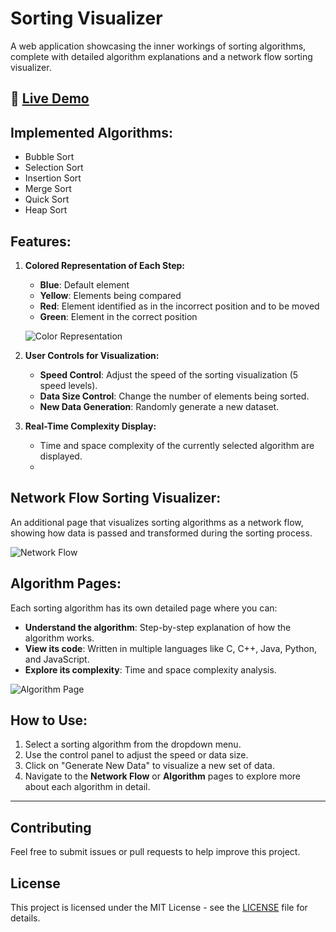# Sorting Visualizer

A web application showcasing the inner workings of sorting algorithms, complete with detailed algorithm explanations and a network flow sorting visualizer.

## 🔗 [Live Demo](https://dsa-sortingvisualizer.vercel.app)

## Implemented Algorithms:
- Bubble Sort
- Selection Sort
- Insertion Sort
- Merge Sort
- Quick Sort
- Heap Sort

## Features:
1. **Colored Representation of Each Step:**
    - **Blue**: Default element
    - **Yellow**: Elements being compared
    - **Red**: Element identified as in the incorrect position and to be moved
    - **Green**: Element in the correct position
    
    ![Color Representation]([path_to_image_1.png](https://github.com/raghavg2004/Sorting-Visualizer/blob/main/img/1.png))
    
2. **User Controls for Visualization:**
   - **Speed Control**: Adjust the speed of the sorting visualization (5 speed levels).
   - **Data Size Control**: Change the number of elements being sorted.
   - **New Data Generation**: Randomly generate a new dataset.
   
3. **Real-Time Complexity Display:**
   - Time and space complexity of the currently selected algorithm are displayed.
   - 

## Network Flow Sorting Visualizer:
An additional page that visualizes sorting algorithms as a network flow, showing how data is passed and transformed during the sorting process.

![Network Flow](path_to_image_4.png)

## Algorithm Pages:
Each sorting algorithm has its own detailed page where you can:
- **Understand the algorithm**: Step-by-step explanation of how the algorithm works.
- **View its code**: Written in multiple languages like C, C++, Java, Python, and JavaScript.
- **Explore its complexity**: Time and space complexity analysis.

![Algorithm Page](path_to_image_5.png)

## How to Use:
1. Select a sorting algorithm from the dropdown menu.
2. Use the control panel to adjust the speed or data size.
3. Click on "Generate New Data" to visualize a new set of data.
4. Navigate to the **Network Flow** or **Algorithm** pages to explore more about each algorithm in detail.

---

## Contributing
Feel free to submit issues or pull requests to help improve this project.

## License
This project is licensed under the MIT License - see the [LICENSE](LICENSE) file for details.
